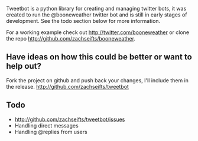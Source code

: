 Tweetbot is a python library for creating and managing twitter bots, it 
was created to run the @booneweather twitter bot and is still in early
stages of development. See the todo section below for more information.

For a working example check out http://twitter.com/booneweather or clone
the repo http://github.com/zachseifts/booneweather.

## Have ideas on how this could be better or want to help out?

Fork the project on github and push back your changes, I'll include them
in the release. http://github.com/zachseifts/tweetbot

## Todo

 - http://github.com/zachseifts/tweetbot/issues
 - Handling direct messages
 - Handling @replies from users

